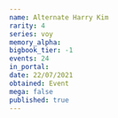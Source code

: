 ```yaml
---
name: Alternate Harry Kim
rarity: 4
series: voy
memory_alpha:
bigbook_tier: -1
events: 24
in_portal:
date: 22/07/2021
obtained: Event
mega: false
published: true
---
```



